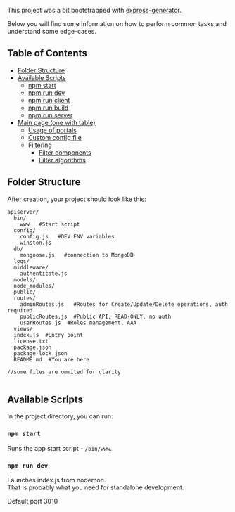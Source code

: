 This project was a bit bootstrapped with [express-generator](https://www.npmjs.com/package/express-generator).


Below you will find some information on how to perform common tasks and understand some edge-cases.<br>


## Table of Contents

- [Folder Structure](#folder-structure)
- [Available Scripts](#available-scripts)
  - [npm start](#npm-start)
  - [npm run dev](#npm-run-dev)
  - [npm run client](#npm-run-client)
  - [npm run build](#npm-run-build)
  - [npm run server](#npm-runserver)
- [Main page (one with table)](#main-page)
  - [Usage of portals](#portals)
  - [Custom config file](#custom-config-files)
  - [Filtering](#filters)
    - [Filter components](#filter-components)
    - [Filter algorithms](#filter-algorithms)


## Folder Structure

After creation, your project should look like this:

```
apiserver/
  bin/
    www   #Start script
  config/
    config.js   #DEV ENV variables
    winston.js
  db/
    mongoose.js   #connection to MongoDB
  logs/
  middleware/
    authenticate.js
  models/
  node_modules/
  public/
  routes/
    adminRoutes.js   #Routes for Create/Update/Delete operations, auth required
    publicRoutes.js  #Public API, READ-ONLY, no auth
    userRoutes.js  #Roles management, AAA 
  views/
  index.js  #Entry point
  license.txt
  package.json
  package-lock.json
  README.md  #You are here

//some files are ommited for clarity
  
```



## Available Scripts

In the project directory, you can run:

### `npm start`

Runs the app start script - `/bin/www`.<br>

### `npm run dev`

Launches index.js from nodemon.<br>
That is probably what you need for standalone development.


Default port 3010
 


